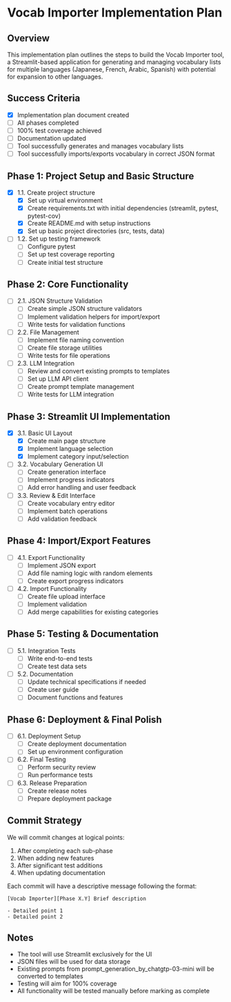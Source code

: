# Vocab Importer Implementation Plan

## Overview
This implementation plan outlines the steps to build the Vocab Importer tool, a Streamlit-based application for generating and managing vocabulary lists for multiple languages (Japanese, French, Arabic, Spanish) with potential for expansion to other languages.

## Success Criteria
- [x] Implementation plan document created
- [ ] All phases completed
- [ ] 100% test coverage achieved
- [ ] Documentation updated
- [ ] Tool successfully generates and manages vocabulary lists
- [ ] Tool successfully imports/exports vocabulary in correct JSON format

## Phase 1: Project Setup and Basic Structure
- [x] 1.1. Create project structure
  - [x] Set up virtual environment
  - [x] Create requirements.txt with initial dependencies (streamlit, pytest, pytest-cov)
  - [x] Create README.md with setup instructions
  - [x] Set up basic project directories (src, tests, data)
- [ ] 1.2. Set up testing framework
  - [ ] Configure pytest
  - [ ] Set up test coverage reporting
  - [ ] Create initial test structure

## Phase 2: Core Functionality
- [ ] 2.1. JSON Structure Validation
  - [ ] Create simple JSON structure validators
  - [ ] Implement validation helpers for import/export
  - [ ] Write tests for validation functions
- [ ] 2.2. File Management
  - [ ] Implement file naming convention
  - [ ] Create file storage utilities
  - [ ] Write tests for file operations
- [ ] 2.3. LLM Integration
  - [ ] Review and convert existing prompts to templates
  - [ ] Set up LLM API client
  - [ ] Create prompt template management
  - [ ] Write tests for LLM integration

## Phase 3: Streamlit UI Implementation
- [x] 3.1. Basic UI Layout
  - [x] Create main page structure
  - [x] Implement language selection
  - [x] Implement category input/selection
- [ ] 3.2. Vocabulary Generation UI
  - [ ] Create generation interface
  - [ ] Implement progress indicators
  - [ ] Add error handling and user feedback
- [ ] 3.3. Review & Edit Interface
  - [ ] Create vocabulary entry editor
  - [ ] Implement batch operations
  - [ ] Add validation feedback

## Phase 4: Import/Export Features
- [ ] 4.1. Export Functionality
  - [ ] Implement JSON export
  - [ ] Add file naming logic with random elements
  - [ ] Create export progress indicators
- [ ] 4.2. Import Functionality
  - [ ] Create file upload interface
  - [ ] Implement validation
  - [ ] Add merge capabilities for existing categories

## Phase 5: Testing & Documentation
- [ ] 5.1. Integration Tests
  - [ ] Write end-to-end tests
  - [ ] Create test data sets
- [ ] 5.2. Documentation
  - [ ] Update technical specifications if needed
  - [ ] Create user guide
  - [ ] Document functions and features

## Phase 6: Deployment & Final Polish
- [ ] 6.1. Deployment Setup
  - [ ] Create deployment documentation
  - [ ] Set up environment configuration
- [ ] 6.2. Final Testing
  - [ ] Perform security review
  - [ ] Run performance tests
- [ ] 6.3. Release Preparation
  - [ ] Create release notes
  - [ ] Prepare deployment package

## Commit Strategy
We will commit changes at logical points:
1. After completing each sub-phase
2. When adding new features
3. After significant test additions
4. When updating documentation

Each commit will have a descriptive message following the format:
```
[Vocab Importer][Phase X.Y] Brief description

- Detailed point 1
- Detailed point 2
```

## Notes
- The tool will use Streamlit exclusively for the UI
- JSON files will be used for data storage
- Existing prompts from prompt_generation_by_chatgtp-03-mini will be converted to templates
- Testing will aim for 100% coverage
- All functionality will be tested manually before marking as complete 